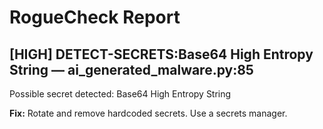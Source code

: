 # RogueCheck Report

## [HIGH] DETECT-SECRETS:Base64 High Entropy String — ai_generated_malware.py:85
Possible secret detected: Base64 High Entropy String

**Fix:** Rotate and remove hardcoded secrets. Use a secrets manager.
